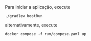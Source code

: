 Para iniciar a aplicação, execute

```
./gradlew bootRun
```

alternativamente, execute

```
docker compose -f run/compose.yaml up
```